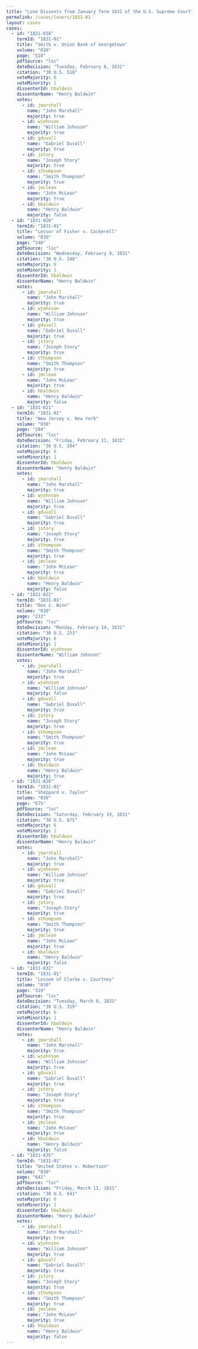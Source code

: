 ```yaml
---
title: "Lone Dissents from January Term 1831 of the U.S. Supreme Court"
permalink: /cases/loners/1831-01
layout: cases
cases:
  - id: "1831-018"
    termId: "1831-01"
    title: "Smith v. Union Bank of Georgetown"
    volume: "030"
    page: "518"
    pdfSource: "loc"
    dateDecision: "Tuesday, February 8, 1831"
    citation: "30 U.S. 518"
    voteMajority: 6
    voteMinority: 1
    dissenterId: hbaldwin
    dissenterName: "Henry Baldwin"
    votes:
      - id: jmarshall
        name: "John Marshall"
        majority: true
      - id: wjohnson
        name: "William Johnson"
        majority: true
      - id: gduvall
        name: "Gabriel Duvall"
        majority: true
      - id: jstory
        name: "Joseph Story"
        majority: true
      - id: sthompson
        name: "Smith Thompson"
        majority: true
      - id: jmclean
        name: "John McLean"
        majority: true
      - id: hbaldwin
        name: "Henry Baldwin"
        majority: false
  - id: "1831-020"
    termId: "1831-01"
    title: "Lessor of Fisher v. Cockerell"
    volume: "030"
    page: "248"
    pdfSource: "loc"
    dateDecision: "Wednesday, February 9, 1831"
    citation: "30 U.S. 248"
    voteMajority: 6
    voteMinority: 1
    dissenterId: hbaldwin
    dissenterName: "Henry Baldwin"
    votes:
      - id: jmarshall
        name: "John Marshall"
        majority: true
      - id: wjohnson
        name: "William Johnson"
        majority: true
      - id: gduvall
        name: "Gabriel Duvall"
        majority: true
      - id: jstory
        name: "Joseph Story"
        majority: true
      - id: sthompson
        name: "Smith Thompson"
        majority: true
      - id: jmclean
        name: "John McLean"
        majority: true
      - id: hbaldwin
        name: "Henry Baldwin"
        majority: false
  - id: "1831-021"
    termId: "1831-01"
    title: "New Jersey v. New York"
    volume: "030"
    page: "284"
    pdfSource: "loc"
    dateDecision: "Friday, February 11, 1831"
    citation: "30 U.S. 284"
    voteMajority: 6
    voteMinority: 1
    dissenterId: hbaldwin
    dissenterName: "Henry Baldwin"
    votes:
      - id: jmarshall
        name: "John Marshall"
        majority: true
      - id: wjohnson
        name: "William Johnson"
        majority: true
      - id: gduvall
        name: "Gabriel Duvall"
        majority: true
      - id: jstory
        name: "Joseph Story"
        majority: true
      - id: sthompson
        name: "Smith Thompson"
        majority: true
      - id: jmclean
        name: "John McLean"
        majority: true
      - id: hbaldwin
        name: "Henry Baldwin"
        majority: false
  - id: "1831-022"
    termId: "1831-01"
    title: "Doe v. Winn"
    volume: "030"
    page: "233"
    pdfSource: "loc"
    dateDecision: "Monday, February 14, 1831"
    citation: "30 U.S. 233"
    voteMajority: 6
    voteMinority: 1
    dissenterId: wjohnson
    dissenterName: "William Johnson"
    votes:
      - id: jmarshall
        name: "John Marshall"
        majority: true
      - id: wjohnson
        name: "William Johnson"
        majority: false
      - id: gduvall
        name: "Gabriel Duvall"
        majority: true
      - id: jstory
        name: "Joseph Story"
        majority: true
      - id: sthompson
        name: "Smith Thompson"
        majority: true
      - id: jmclean
        name: "John McLean"
        majority: true
      - id: hbaldwin
        name: "Henry Baldwin"
        majority: true
  - id: "1831-026"
    termId: "1831-01"
    title: "Sheppard v. Taylor"
    volume: "030"
    page: "675"
    pdfSource: "loc"
    dateDecision: "Saturday, February 19, 1831"
    citation: "30 U.S. 675"
    voteMajority: 6
    voteMinority: 1
    dissenterId: hbaldwin
    dissenterName: "Henry Baldwin"
    votes:
      - id: jmarshall
        name: "John Marshall"
        majority: true
      - id: wjohnson
        name: "William Johnson"
        majority: true
      - id: gduvall
        name: "Gabriel Duvall"
        majority: true
      - id: jstory
        name: "Joseph Story"
        majority: true
      - id: sthompson
        name: "Smith Thompson"
        majority: true
      - id: jmclean
        name: "John McLean"
        majority: true
      - id: hbaldwin
        name: "Henry Baldwin"
        majority: false
  - id: "1831-032"
    termId: "1831-01"
    title: "Lessee of Clarke v. Courtney"
    volume: "030"
    page: "319"
    pdfSource: "loc"
    dateDecision: "Tuesday, March 8, 1831"
    citation: "30 U.S. 319"
    voteMajority: 6
    voteMinority: 1
    dissenterId: hbaldwin
    dissenterName: "Henry Baldwin"
    votes:
      - id: jmarshall
        name: "John Marshall"
        majority: true
      - id: wjohnson
        name: "William Johnson"
        majority: true
      - id: gduvall
        name: "Gabriel Duvall"
        majority: true
      - id: jstory
        name: "Joseph Story"
        majority: true
      - id: sthompson
        name: "Smith Thompson"
        majority: true
      - id: jmclean
        name: "John McLean"
        majority: true
      - id: hbaldwin
        name: "Henry Baldwin"
        majority: false
  - id: "1831-035"
    termId: "1831-01"
    title: "United States v. Robertson"
    volume: "030"
    page: "641"
    pdfSource: "loc"
    dateDecision: "Friday, March 11, 1831"
    citation: "30 U.S. 641"
    voteMajority: 6
    voteMinority: 1
    dissenterId: hbaldwin
    dissenterName: "Henry Baldwin"
    votes:
      - id: jmarshall
        name: "John Marshall"
        majority: true
      - id: wjohnson
        name: "William Johnson"
        majority: true
      - id: gduvall
        name: "Gabriel Duvall"
        majority: true
      - id: jstory
        name: "Joseph Story"
        majority: true
      - id: sthompson
        name: "Smith Thompson"
        majority: true
      - id: jmclean
        name: "John McLean"
        majority: true
      - id: hbaldwin
        name: "Henry Baldwin"
        majority: false
---
```

